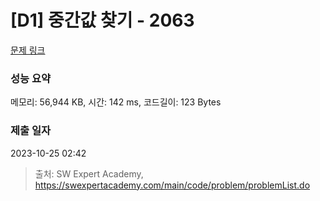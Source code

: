 # [D1] 중간값 찾기 - 2063 

[문제 링크](https://swexpertacademy.com/main/code/problem/problemDetail.do?contestProbId=AV5QPsXKA2UDFAUq) 

### 성능 요약

메모리: 56,944 KB, 시간: 142 ms, 코드길이: 123 Bytes

### 제출 일자

2023-10-25 02:42



> 출처: SW Expert Academy, https://swexpertacademy.com/main/code/problem/problemList.do